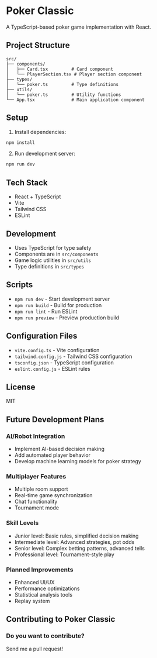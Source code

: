 # Poker Classic

A TypeScript-based poker game implementation with React.

## Project Structure

```
src/
├── components/
│   ├── Card.tsx         # Card component
│   └── PlayerSection.tsx # Player section component
├── types/
│   └── poker.ts         # Type definitions
├── utils/
│   └── poker.ts         # Utility functions
└── App.tsx              # Main application component
```

## Setup

1. Install dependencies:
```bash
npm install
```

2. Run development server:
```bash
npm run dev
```

## Tech Stack

- React + TypeScript
- Vite
- Tailwind CSS
- ESLint

## Development

- Uses TypeScript for type safety
- Components are in `src/components`
- Game logic utilities in `src/utils`
- Type definitions in `src/types`

## Scripts

- `npm run dev` - Start development server
- `npm run build` - Build for production
- `npm run lint` - Run ESLint
- `npm run preview` - Preview production build

## Configuration Files

- `vite.config.ts` - Vite configuration
- `tailwind.config.js` - Tailwind CSS configuration
- `tsconfig.json` - TypeScript configuration
- `eslint.config.js` - ESLint rules

## License

MIT

## Future Development Plans

### AI/Robot Integration
- Implement AI-based decision making
- Add automated player behavior
- Develop machine learning models for poker strategy

### Multiplayer Features
- Multiple room support
- Real-time game synchronization
- Chat functionality
- Tournament mode

### Skill Levels
- Junior level: Basic rules, simplified decision making
- Intermediate level: Advanced strategies, pot odds
- Senior level: Complex betting patterns, advanced tells
- Professional level: Tournament-style play

### Planned Improvements
- Enhanced UI/UX
- Performance optimizations
- Statistical analysis tools
- Replay system


## Contributing to Poker Classic

### Do you want to contribute?
Send me a pull request!